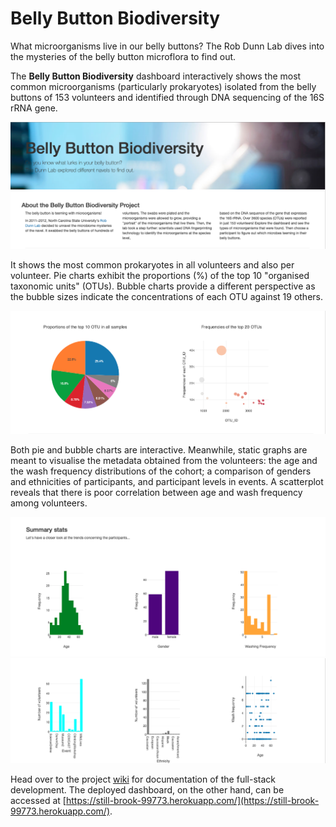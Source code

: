 # Belly Button Biodiversity
What microorganisms live in our belly buttons? The Rob Dunn Lab dives into the mysteries of the belly button microflora to find out. 

The __Belly Button Biodiversity__ dashboard interactively shows the most common microorganisms (particularly prokaryotes) isolated from the belly buttons of 153 volunteers and identified through DNA sequencing of the 16S rRNA gene. 

![img_header](https://github.com/rochiecuevas/Belly_Button_Biodiversity/blob/master/Screenshots/header.png)

It shows the most common prokaryotes in all volunteers and also per volunteer. Pie charts exhibit the proportions (%) of the top 10 "organised taxonomic units" (OTUs). Bubble charts provide a different perspective as the bubble sizes indicate the concentrations of each OTU against 19 others. 

![img_graph_all_samples](https://github.com/rochiecuevas/Belly_Button_Biodiversity/blob/master/Screenshots/all_samples.png)

Both pie and bubble charts are interactive. Meanwhile, static graphs are meant to visualise the metadata obtained from the volunteers: the age and the wash frequency distributions of the cohort; a comparison of genders and ethnicities of participants, and participant levels in events. A scatterplot reveals that there is poor correlation between age and wash frequency among volunteers.


![img_static1](https://github.com/rochiecuevas/Belly_Button_Biodiversity/blob/master/Screenshots/static1.png)
![img_static2](https://github.com/rochiecuevas/Belly_Button_Biodiversity/blob/master/Screenshots/static2.png)

Head over to the project [wiki](https://github.com/rochiecuevas/Belly_Button_Biodiversity/wiki) for documentation of the full-stack development. The deployed dashboard, on the other hand, can be accessed at [https://still-brook-99773.herokuapp.com/](https://still-brook-99773.herokuapp.com/).